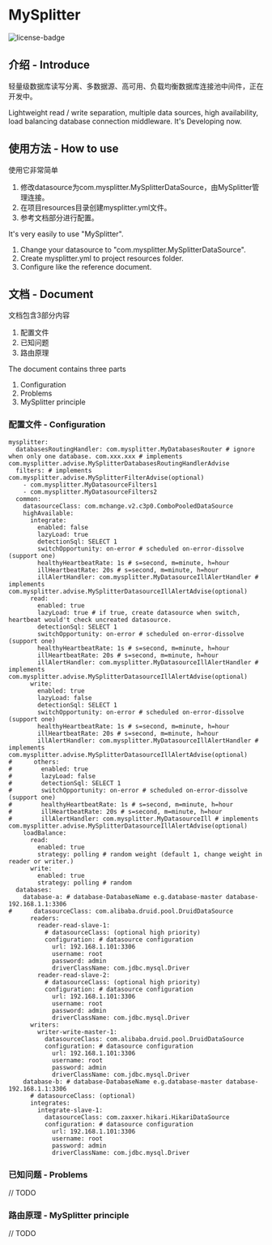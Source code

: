 # MySplitter
![license-badge](https://img.shields.io/badge/license-apache%202-green.svg?style=flat-square)

## 介绍 - Introduce

轻量级数据库读写分离、多数据源、高可用、负载均衡数据库连接池中间件，正在开发中。

Lightweight read / write separation, multiple data sources, high availability, load balancing database connection middleware.
It's Developing now.

## 使用方法 - How to use

使用它非常简单
1. 修改datasource为com.mysplitter.MySplitterDataSource，由MySplitter管理连接。
2. 在项目resources目录创建mysplitter.yml文件。
3. 参考文档部分进行配置。

It's very easily to use "MySplitter". 
1. Change your datasource to "com.mysplitter.MySplitterDataSource".
2. Create mysplitter.yml to project resources folder.
3. Configure like the reference document.


## 文档 - Document
文档包含3部分内容
1. 配置文件
2. 已知问题
3. 路由原理

The document contains three parts
1. Configuration
2. Problems
3. MySplitter principle

### 配置文件 - Configuration
```
mysplitter:
  databasesRoutingHandler: com.mysplitter.MyDatabasesRouter # ignore when only one database. com.xxx.xxx # implements com.mysplitter.advise.MySplitterDatabasesRoutingHandlerAdvise
  filters: # implements com.mysplitter.advise.MySplitterFilterAdvise(optional)
    - com.mysplitter.MyDatasourceFilters1
    - com.mysplitter.MyDatasourceFilters2
  common:
    datasourceClass: com.mchange.v2.c3p0.ComboPooledDataSource
    highAvailable:
      integrate:
        enabled: false
        lazyLoad: true
        detectionSql: SELECT 1
        switchOpportunity: on-error # scheduled on-error-dissolve (support one)
        healthyHeartbeatRate: 1s # s=second, m=minute, h=hour
        illHeartbeatRate: 20s # s=second, m=minute, h=hour
        illAlertHandler: com.mysplitter.MyDatasourceIllAlertHandler # implements com.mysplitter.advise.MySplitterDatasourceIllAlertAdvise(optional)
      read:
        enabled: true
        lazyLoad: true # if true, create datasource when switch, heartbeat would't check uncreated datasource.
        detectionSql: SELECT 1
        switchOpportunity: on-error # scheduled on-error-dissolve (support one)
        healthyHeartbeatRate: 1s # s=second, m=minute, h=hour
        illHeartbeatRate: 20s # s=second, m=minute, h=hour
        illAlertHandler: com.mysplitter.MyDatasourceIllAlertHandler # implements com.mysplitter.advise.MySplitterDatasourceIllAlertAdvise(optional)
      write:
        enabled: true
        lazyLoad: false
        detectionSql: SELECT 1
        switchOpportunity: on-error # scheduled on-error-dissolve (support one)
        healthyHeartbeatRate: 1s # s=second, m=minute, h=hour
        illHeartbeatRate: 20s # s=second, m=minute, h=hour
        illAlertHandler: com.mysplitter.MyDatasourceIllAlertHandler # implements com.mysplitter.advise.MySplitterDatasourceIllAlertAdvise(optional)
#      others:
#        enabled: true
#        lazyLoad: false
#        detectionSql: SELECT 1
#        switchOpportunity: on-error # scheduled on-error-dissolve (support one)
#        healthyHeartbeatRate: 1s # s=second, m=minute, h=hour
#        illHeartbeatRate: 20s # s=second, m=minute, h=hour
#        illAlertHandler: com.mysplitter.MyDatasourceIll # implements com.mysplitter.advise.MySplitterDatasourceIllAlertAdvise(optional)
    loadBalance:
      read:
        enabled: true
        strategy: polling # random weight (default 1, change weight in reader or writer.)
      write:
        enabled: true
        strategy: polling # random
  databases:
    database-a: # database-DatabaseName e.g.database-master database-192.168.1.1:3306
#      datasourceClass: com.alibaba.druid.pool.DruidDataSource
      readers:
        reader-read-slave-1:
          # datasourceClass: (optional high priority)
          configuration: # datasource configuration
            url: 192.168.1.101:3306
            username: root
            password: admin
            driverClassName: com.jdbc.mysql.Driver
        reader-read-slave-2:
          # datasourceClass: (optional high priority)
          configuration: # datasource configuration
            url: 192.168.1.101:3306
            username: root
            password: admin
            driverClassName: com.jdbc.mysql.Driver
      writers:
        writer-write-master-1:
          datasourceClass: com.alibaba.druid.pool.DruidDataSource
          configuration: # datasource configuration
            url: 192.168.1.101:3306
            username: root
            password: admin
            driverClassName: com.jdbc.mysql.Driver
    database-b: # database-DatabaseName e.g.database-master database-192.168.1.1:3306
      # datasourceClass: (optional)
      integrates:
        integrate-slave-1:
          datasourceClass: com.zaxxer.hikari.HikariDataSource
          configuration: # datasource configuration
            url: 192.168.1.101:3306
            username: root
            password: admin
            driverClassName: com.jdbc.mysql.Driver
```

### 已知问题 - Problems

// TODO

### 路由原理 - MySplitter principle

// TODO
